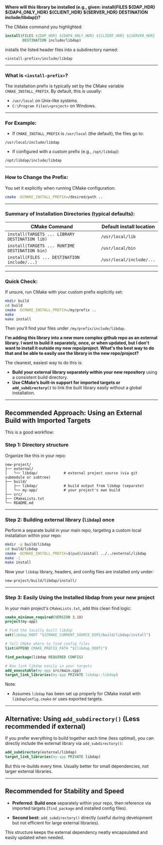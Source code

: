 
**Where will this library be installed (e.g., given: install(FILES ${DAP_HDR} ${DAP4_ONLY_HDR} ${CLIENT_HDR} ${SERVER_HDR}
DESTINATION include/libdap))?**

The CMake command you highlighted:

```cmake
install(FILES ${DAP_HDR} ${DAP4_ONLY_HDR} ${CLIENT_HDR} ${SERVER_HDR}
        DESTINATION include/libdap)
```

installs the listed header files into a subdirectory named:

```
<install-prefix>/include/libdap
```

---

### **What is `<install-prefix>`?**

The installation prefix is typically set by the CMake variable `CMAKE_INSTALL_PREFIX`. By default, this is usually:

* `/usr/local` on Unix-like systems.
* `C:\Program Files\<project>` on Windows.

---

### **For Example:**

* If `CMAKE_INSTALL_PREFIX` is `/usr/local` (the default), the files go to:

```
/usr/local/include/libdap
```

* If configured with a custom prefix (e.g., `/opt/libdap`):

```
/opt/libdap/include/libdap
```

---

### **How to Change the Prefix:**

You set it explicitly when running CMake configuration:

```bash
cmake -DCMAKE_INSTALL_PREFIX=/desired/path ..
```

---

### **Summary of Installation Directories (typical defaults):**

| CMake Command                                  | Default install location |
| ---------------------------------------------- | ------------------------ |
| `install(TARGETS ... LIBRARY DESTINATION lib)` | `/usr/local/lib`         |
| `install(TARGETS ... RUNTIME DESTINATION bin)` | `/usr/local/bin`         |
| `install(FILES ... DESTINATION include/...)`   | `/usr/local/include/...` |

---

### **Quick Check:**

If unsure, run CMake with your custom prefix explicitly set:

```bash
mkdir build
cd build
cmake -DCMAKE_INSTALL_PREFIX=/my/prefix ..
make
make install
```

Then you'll find your files under `/my/prefix/include/libdap`.


**I'm adding this library into a new more complex github repo as an external library. I want to build it separately, once,
or when updated, but I don't want to install it outside my new repo/project. What's the best way to do that and be able
to easily use the library in the new repo/project?**

The cleanest, easiest way to do this is:

* **Build your external library separately within your new repository** using a consistent build directory.
* **Use CMake’s built-in support for imported targets or `add_subdirectory()`** to link the built library easily without
  a global installation.

---

## Recommended Approach: Using an External Build with Imported Targets

This is a good workflow:

### **Step 1: Directory structure**

Organize like this in your repo:

```
new-project/
├── external/
│   └── libdap/            # external project source (via git submodule or subtree)
├── build/
│   ├── libdap/            # build output from libdap (separate)
│   └── my-app/            # your project's own build
├── src/
├── CMakeLists.txt
└── README.md
```

---

### **Step 2: Building external library (`libdap`) once**

Perform a separate build in your main repo, targeting a custom local installation within your repo:

```bash
mkdir -p build/libdap
cd build/libdap
cmake -DCMAKE_INSTALL_PREFIX=$(pwd)/install ../../external/libdap
make -j
make install
```

Now your `libdap` library, headers, and config files are installed only under:

```
new-project/build/libdap/install/
```

---

### **Step 3: Easily Using the Installed libdap from your new project**

In your main project's `CMakeLists.txt`, add this clean find logic:

```cmake
cmake_minimum_required(VERSION 3.10)
project(my-app)

# Find the locally built libdap
set(libdap_ROOT "${CMAKE_CURRENT_SOURCE_DIR}/build/libdap/install")

# Tell CMake where to find config files
list(APPEND CMAKE_PREFIX_PATH "${libdap_ROOT}")

find_package(libdap REQUIRED CONFIG)

# Now link libdap easily in your targets
add_executable(my-app src/main.cpp)
target_link_libraries(my-app PRIVATE libdap::libdap)
```

Note:

* Assumes `libdap` has been set up properly for CMake install with `libdapConfig.cmake` or uses exported targets.

---

## Alternative: Using `add_subdirectory()` (Less recommended if external)

If you prefer everything to build together each time (less optimal), you can directly include the external library via `add_subdirectory()`:

```cmake
add_subdirectory(external/libdap)
target_link_libraries(my-app PRIVATE libdap)
```

But this re-builds every time. Usually better for small dependencies, not larger external libraries.

---

## Recommended for Stability and Speed

* **Preferred:**
  **Build once** separately within your repo, then reference via imported targets (`find_package` and installed config files).

* **Second best:**
  `add_subdirectory()` directly (useful during development but not efficient for large external libraries).

This structure keeps the external dependency neatly encapsulated and easily updated when needed.
